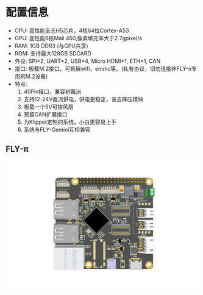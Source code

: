 # 配置信息

* CPU: 高性能全志H5芯片，4核64位Cortex-A53
* GPU: 高性能6核Mali 450,像素填充率大于2.7gpixel/s
* RAM: 1GB DDR3 (与GPU共享)
* ROM: 支持最大128GB SDCARD
* 外设: SPI\*2, UART\*2, USB\*4, Micro HDMI\*1, ETH\*1, CAN
* 接口: 板载M.2接口，可拓展wifi，emmc等。(私有协议，切勿连接非FLY-π专用的M.2设备)
* 特点: 
  1. 40Pin接口，兼容树莓派
  2. 支持12-24V直流供电，供电更稳定，省去降压模块
  3. 板载一个5V可控风扇
  4. 预留CAN扩展接口
  5. 为Klipper定制的系统，小白更容易上手
  6. 系统与FLY-Gemini互相兼容


## FLY-π

![pi](../../images/boards/fly_pi/fly_pi.png ":no-zooom")